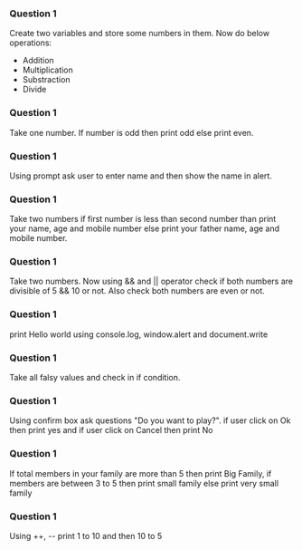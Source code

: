 ### Question 1

Create two variables and store some numbers in them. Now do below operations:

- Addition
- Multiplication
- Substraction
- Divide

### Question 1

Take one number. If number is odd then print odd else print even.

### Question 1

Using prompt ask user to enter name and then show the name in alert.

### Question 1

Take two numbers if first number is less than second number than print your name, age and mobile number else print your father name, age and mobile number.

### Question 1

Take two numbers. Now using && and || operator check if both numbers are divisible of 5 && 10 or not. Also check both numbers are even or not.

### Question 1

print Hello world using console.log, window.alert and document.write

### Question 1

Take all falsy values and check in if condition.

### Question 1

Using confirm box ask questions "Do you want to play?". if user click on Ok then print yes and if user click on Cancel then print No

### Question 1

If total members in your family are more than 5 then print Big Family, if members are between 3 to 5 then print small family else print very small family

### Question 1

Using ++, -- print 1 to 10 and then 10 to 5
